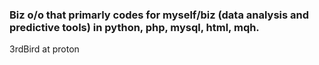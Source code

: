 ### Biz o/o that primarly codes for myself/biz (data analysis and predictive tools) in python, php, mysql, html, mqh.

3rdBird at proton

<!--
**3rdBird-prog/3rdBird-prog** is a ✨ _special_ ✨ repository because its `README.md` (this file) appears on your GitHub profile.
-->
